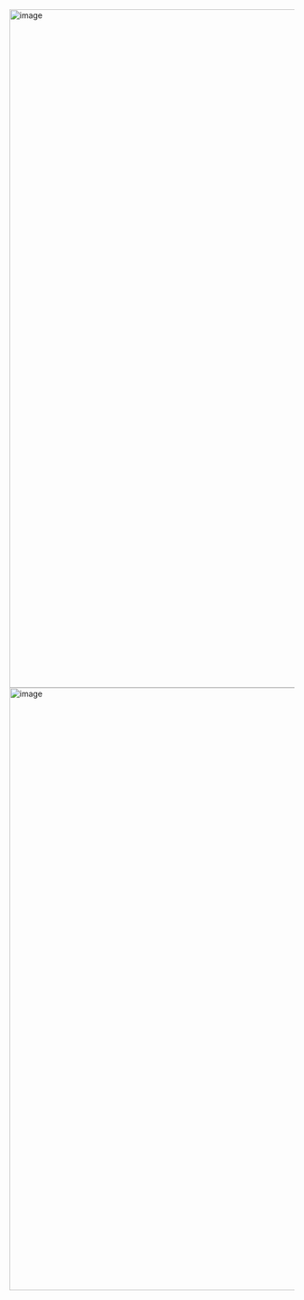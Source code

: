<img width="1199" alt="image" src="https://user-images.githubusercontent.com/53262430/210633390-518c70c1-d33f-4745-8679-29596218c6a7.png">
<img width="1065" alt="image" src="https://user-images.githubusercontent.com/53262430/210633622-e7c7009e-3af5-432c-83af-7b5f074b177e.png">
